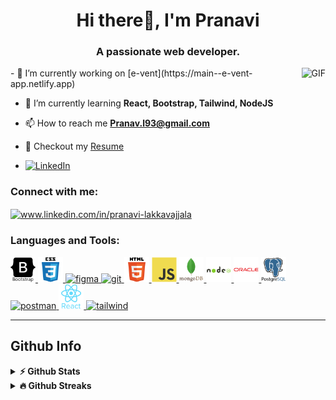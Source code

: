 
<h1 align="center">Hi there👋, I'm Pranavi</h1>
<h3 align="center">A passionate web developer.</h3>

<img align="right" height="270px" alt="GIF" src="https://camo.githubusercontent.com/5ff9182d12e799168a3bb67b88df7388ae08ede3/68747470733a2f2f6d69726f2e6d656469756d2e636f6d2f6d61782f3837352f312a7164415731546a434e353768316c6275757a766368672e676966" /> 
- 🔭 I’m currently working on [e-vent](https://main--e-vent-app.netlify.app)

- 🌱 I’m currently learning **React, Bootstrap, Tailwind, NodeJS**

- 📫 How to reach me **Pranav.l93@gmail.com**

- 📄 Checkout my [Resume](https://drive.google.com/file/d/1NbSACi5445DdZ3HDi4MuWFYU9n0H4iTu/view?usp=sharing)
- <a href="mailto:pranav.l93@gmail.com"><img src="https://img.shields.io/badge/gmail-%23D14836.svg?&style=for-the-badge&logo=gmail&logoColor=white" alt="LinkedIn" /></a>

<h3 align="left">Connect with me:</h3>
<p align="left">
<a href="https://linkedin.com/in/www.linkedin.com/in/pranavi-lakkavajjala" target="blank"><img align="center" src="https://raw.githubusercontent.com/rahuldkjain/github-profile-readme-generator/master/src/images/icons/Social/linked-in-alt.svg" alt="www.linkedin.com/in/pranavi-lakkavajjala" height="30" width="40" /></a>
</p>

<h3 align="left">Languages and Tools:</h3>
<p align="left"> <a href="https://getbootstrap.com" target="_blank" rel="noreferrer"> <img src="https://raw.githubusercontent.com/devicons/devicon/master/icons/bootstrap/bootstrap-plain-wordmark.svg" alt="bootstrap" width="40" height="40"/> </a> <a href="https://www.w3schools.com/css/" target="_blank" rel="noreferrer"> <img src="https://raw.githubusercontent.com/devicons/devicon/master/icons/css3/css3-original-wordmark.svg" alt="css3" width="40" height="40"/> </a> <a href="https://www.figma.com/" target="_blank" rel="noreferrer"> <img src="https://www.vectorlogo.zone/logos/figma/figma-icon.svg" alt="figma" width="40" height="40"/> </a> <a href="https://git-scm.com/" target="_blank" rel="noreferrer"> <img src="https://www.vectorlogo.zone/logos/git-scm/git-scm-icon.svg" alt="git" width="40" height="40"/> </a> <a href="https://www.w3.org/html/" target="_blank" rel="noreferrer"> <img src="https://raw.githubusercontent.com/devicons/devicon/master/icons/html5/html5-original-wordmark.svg" alt="html5" width="40" height="40"/> </a> <a href="https://developer.mozilla.org/en-US/docs/Web/JavaScript" target="_blank" rel="noreferrer"> <img src="https://raw.githubusercontent.com/devicons/devicon/master/icons/javascript/javascript-original.svg" alt="javascript" width="40" height="40"/> </a> <a href="https://www.mongodb.com/" target="_blank" rel="noreferrer"> <img src="https://raw.githubusercontent.com/devicons/devicon/master/icons/mongodb/mongodb-original-wordmark.svg" alt="mongodb" width="40" height="40"/> </a> <a href="https://nodejs.org" target="_blank" rel="noreferrer"> <img src="https://raw.githubusercontent.com/devicons/devicon/master/icons/nodejs/nodejs-original-wordmark.svg" alt="nodejs" width="40" height="40"/> </a> <a href="https://www.oracle.com/" target="_blank" rel="noreferrer"> <img src="https://raw.githubusercontent.com/devicons/devicon/master/icons/oracle/oracle-original.svg" alt="oracle" width="40" height="40"/> </a> <a href="https://www.postgresql.org" target="_blank" rel="noreferrer"> <img src="https://raw.githubusercontent.com/devicons/devicon/master/icons/postgresql/postgresql-original-wordmark.svg" alt="postgresql" width="40" height="40"/> </a> <a href="https://postman.com" target="_blank" rel="noreferrer"> <img src="https://www.vectorlogo.zone/logos/getpostman/getpostman-icon.svg" alt="postman" width="40" height="40"/> </a> <a href="https://reactjs.org/" target="_blank" rel="noreferrer"> <img src="https://raw.githubusercontent.com/devicons/devicon/master/icons/react/react-original-wordmark.svg" alt="react" width="40" height="40"/> </a> <a href="https://tailwindcss.com/" target="_blank" rel="noreferrer"> <img src="https://www.vectorlogo.zone/logos/tailwindcss/tailwindcss-icon.svg" alt="tailwind" width="40" height="40"/> </a> </p>

 ---
 <h2>Github Info</h2>
 <details>	
   <summary><b>⚡ Github Stats</b></summary>

 <img height="180em" src="https://github-readme-stats.vercel.app/api?username=mansisisangiya&theme=vision-friendly-dark&show_icons=true&locale=en&hide_border=true" alt="mansisisangiya" />
 <img height="180em" src="https://github-readme-stats.vercel.app/api/top-langs/?username=mansisisangiya&show_icons=true&locale=en&layout=compact&theme=vision-friendly-dark&langs_count=7&hide_border=true&hide=c" alt="mansisisangiya"/>
 </details>

 <details>
  <summary><b>🔥 Github Streaks</b></summary>
 <p align="center"><img src="https://github-readme-streak-stats.herokuapp.com/?user=mansisisangiya&theme=vision-friendly-dark" alt="mansisisangiya" /></p>
 </details>





